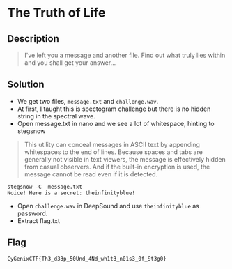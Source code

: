 # The Truth of Life
## Description
> I've left you a message and another file. Find out what truly lies within and you shall get your answer...

## Solution
- We get two files, ```message.txt``` and ```challenge.wav```.
- At first, I taught this is spectogram challenge but there is no hidden string in the spectral wave.
- Open message.txt in nano and we see a lot of whitespace, hinting  to stegsnow
> This utility can conceal messages in ASCII text by appending whitespaces to the end of lines. Because spaces and tabs are generally not visible in text viewers, the message is  effectively hidden from casual observers. And if the built-in encryption is used, the message cannot be read even if it is detected.
```
stegsnow -C  message.txt
Noice! Here is a secret: theinfinityblue!
```
- Open ```challenge.wav``` in DeepSound and use ```theinfinityblue``` as password.
- Extract flag.txt

## Flag
```CyGenixCTF{Th3_d33p_50Und_4Nd_wh1t3_n01s3_0f_St3g0}```
